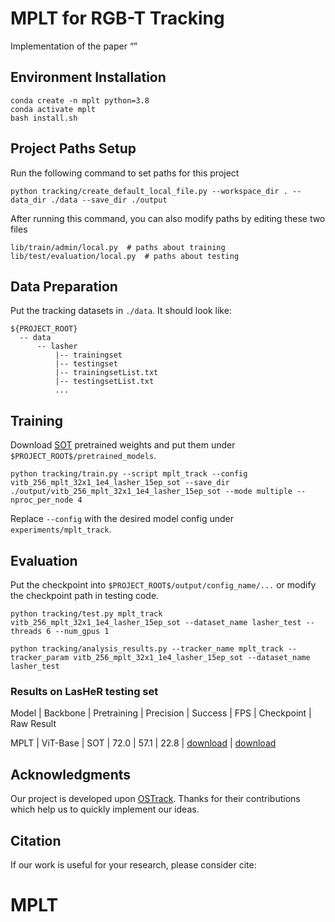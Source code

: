 # MPLT for RGB-T Tracking

Implementation of the paper “”

## Environment Installation
```
conda create -n mplt python=3.8
conda activate mplt
bash install.sh
```

## Project Paths Setup
Run the following command to set paths for this project
```
python tracking/create_default_local_file.py --workspace_dir . --data_dir ./data --save_dir ./output
```
After running this command, you can also modify paths by editing these two files
```
lib/train/admin/local.py  # paths about training
lib/test/evaluation/local.py  # paths about testing
```

## Data Preparation
Put the tracking datasets in `./data`. It should look like:
```
${PROJECT_ROOT}
  -- data
      -- lasher
          |-- trainingset
          |-- testingset
          |-- trainingsetList.txt
          |-- testingsetList.txt
          ...
```

## Training
Download [SOT](https://pan.baidu.com/s/1uiLq7c5kGjd6oQwXe25XhA?pwd=frkr) pretrained weights and put them under `$PROJECT_ROOT$/pretrained_models`.

```
python tracking/train.py --script mplt_track --config vitb_256_mplt_32x1_1e4_lasher_15ep_sot --save_dir ./output/vitb_256_mplt_32x1_1e4_lasher_15ep_sot --mode multiple --nproc_per_node 4
```

Replace `--config` with the desired model config under `experiments/mplt_track`.

## Evaluation
Put the checkpoint into `$PROJECT_ROOT$/output/config_name/...` or modify the checkpoint path in testing code.

```
python tracking/test.py mplt_track vitb_256_mplt_32x1_1e4_lasher_15ep_sot --dataset_name lasher_test --threads 6 --num_gpus 1

python tracking/analysis_results.py --tracker_name mplt_track --tracker_param vitb_256_mplt_32x1_1e4_lasher_15ep_sot --dataset_name lasher_test
```

### Results on LasHeR testing set

Model | Backbone | Pretraining | Precision | Success | FPS |       Checkpoint      | Raw Result

MPLT  | ViT-Base |     SOT     |   72.0    |   57.1  | 22.8 | [download](https://pan.baidu.com/s/1wxnEor8ksO2g3r_eBPPl6A?pwd=ce0b) | [download](https://pan.baidu.com/s/1uO08Ja9kRDNo-mqoWBG71g?pwd=8eku)

## Acknowledgments
Our project is developed upon [OSTrack](https://github.com/botaoye/OSTrack). Thanks for their contributions which help us to quickly implement our ideas.

## Citation
If our work is useful for your research, please consider cite:

# MPLT
